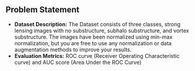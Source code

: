 ## **Problem Statement**

* **Dataset Description:** The Dataset consists of three classes, strong lensing images with no substructure, subhalo substructure, and vortex substructure. The images have been normalized using min-max normalization, but you are free to use any normalization or data augmentation methods to improve your results.
* **Evaluation Metrics:** ROC curve (Receiver Operating Characteristic curve) and AUC score (Area Under the ROC Curve) 
